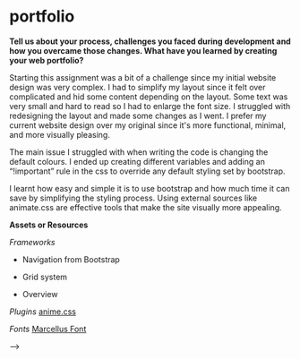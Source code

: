 # portfolio

**Tell us about your process, challenges you faced during development and how you overcame those changes. What have you learned by creating your web portfolio?**

Starting this assignment was a bit of a challenge since my initial website design was very complex. I had to simplify my layout since it felt over complicated and hid some content depending on the layout. Some text was very small and hard to read so I had to enlarge the font size. I struggled with redesigning the layout and made some changes as I went. I prefer my current website design over my original since it's more functional, minimal, and more visually pleasing.

The main issue I struggled with when writing the code is changing the default colours. I ended up creating different variables and adding an “!important” rule in the css to override any default styling set by bootstrap. 

I learnt how easy and simple it is to use bootstrap and how much time it can save by simplifying the styling process. Using external sources like animate.css are effective tools that make the site visually more appealing.



**Assets or Resources**

 *Frameworks*

- Navigation from Bootstrap

<!--
 <nav class="navbar navbar-expand-lg bg-body-tertiary">
  <div class="container-fluid">
    <a class="navbar-brand" href="#">Navbar</a>
    <button class="navbar-toggler" type="button" data-bs-toggle="collapse" data-bs-target="#navbarNav" aria-controls="navbarNav" aria-expanded="false" aria-label="Toggle navigation">
      <span class="navbar-toggler-icon"></span>
    </button>
    <div class="collapse navbar-collapse" id="navbarNav">
      <ul class="navbar-nav">
        <li class="nav-item">
          <a class="nav-link active" aria-current="page" href="#">Home</a>
        </li>
        <li class="nav-item">
          <a class="nav-link" href="#">Features</a>
        </li>
        <li class="nav-item">
          <a class="nav-link" href="#">Pricing</a>
        </li>
        <li class="nav-item">
          <a class="nav-link disabled" aria-disabled="true">Disabled</a>
        </li>
      </ul>
    </div>
  </div>
</nav>
-->

- Grid system

<!--
<div class="container text-center">
  <div class="row">
    <div class="col">
      Column
    </div>
    <div class="col">
      Column
    </div>
    <div class="col">
      Column
    </div>
  </div>
</div>
 -->

 - Overview

 <!-- 
 <form>
  <div class="mb-3">
    <label for="exampleInputEmail1" class="form-label">Email address</label>
    <input type="email" class="form-control" id="exampleInputEmail1" aria-describedby="emailHelp">
    <div id="emailHelp" class="form-text">We'll never share your email with anyone else.</div>
  </div>
  <div class="mb-3">
    <label for="exampleInputPassword1" class="form-label">Password</label>
    <input type="password" class="form-control" id="exampleInputPassword1">
  </div>
  <div class="mb-3 form-check">
    <input type="checkbox" class="form-check-input" id="exampleCheck1">
    <label class="form-check-label" for="exampleCheck1">Check me out</label>
  </div>
  <button type="submit" class="btn btn-primary">Submit</button>
</form>
 -->
 
 *Plugins*
 [anime.css](https://animate.style/)
 
 *Fonts*
[Marcellus Font](https://fonts.google.com/specimen/Marcellus)
 
  -->